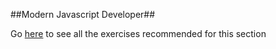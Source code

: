 ##Modern Javascript Developer##

Go [here](https://github.com/nashville-software-school/front-end-milestones/tree/master/4-modern-javascript-developer/exercises) to see all the exercises recommended for this section